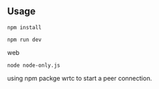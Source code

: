 
## Usage


```
npm install

npm run dev
```
web
```
node node-only.js
```
using npm packge wrtc to start a peer connection.
